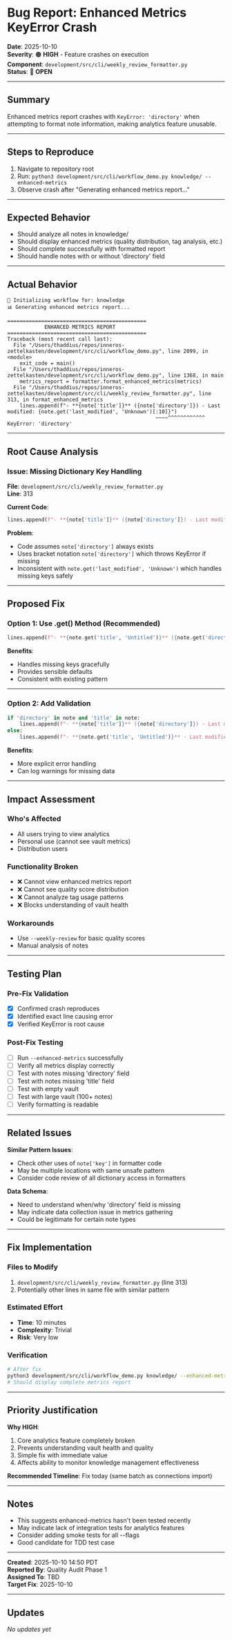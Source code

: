 # Bug Report: Enhanced Metrics KeyError Crash

**Date**: 2025-10-10  
**Severity**: 🟠 **HIGH** - Feature crashes on execution  
**Component**: `development/src/cli/weekly_review_formatter.py`  
**Status**: 🔄 **OPEN**

---

## Summary

Enhanced metrics report crashes with `KeyError: 'directory'` when attempting to format note information, making analytics feature unusable.

---

## Steps to Reproduce

1. Navigate to repository root
2. Run: `python3 development/src/cli/workflow_demo.py knowledge/ --enhanced-metrics`
3. Observe crash after "Generating enhanced metrics report..."

---

## Expected Behavior

- Should analyze all notes in knowledge/
- Should display enhanced metrics (quality distribution, tag analysis, etc.)
- Should complete successfully with formatted report
- Should handle notes with or without 'directory' field

---

## Actual Behavior

```
🔄 Initializing workflow for: knowledge
📊 Generating enhanced metrics report...

=============================================
            ENHANCED METRICS REPORT
=============================================
Traceback (most recent call last):
  File "/Users/thaddius/repos/inneros-zettelkasten/development/src/cli/workflow_demo.py", line 2099, in <module>
    exit_code = main()
  File "/Users/thaddius/repos/inneros-zettelkasten/development/src/cli/workflow_demo.py", line 1368, in main
    metrics_report = formatter.format_enhanced_metrics(metrics)
  File "/Users/thaddius/repos/inneros-zettelkasten/development/src/cli/weekly_review_formatter.py", line 313, in format_enhanced_metrics
    lines.append(f"- **{note['title']}** ({note['directory']}) - Last modified: {note.get('last_modified', 'Unknown')[:10]}")
                                                ~~~~^^^^^^^^^^^^
KeyError: 'directory'
```

---

## Root Cause Analysis

### **Issue**: Missing Dictionary Key Handling

**File**: `development/src/cli/weekly_review_formatter.py`  
**Line**: 313

**Current Code**:
```python
lines.append(f"- **{note['title']}** ({note['directory']}) - Last modified: {note.get('last_modified', 'Unknown')[:10]}")
```

**Problem**:
- Code assumes `note['directory']` always exists
- Uses bracket notation `note['directory']` which throws KeyError if missing
- Inconsistent with `note.get('last_modified', 'Unknown')` which handles missing keys safely

---

## Proposed Fix

### **Option 1: Use .get() Method** (Recommended)

```python
lines.append(f"- **{note.get('title', 'Untitled')}** ({note.get('directory', 'Unknown')}) - Last modified: {note.get('last_modified', 'Unknown')[:10]}")
```

**Benefits**:
- Handles missing keys gracefully
- Provides sensible defaults
- Consistent with existing pattern

---

### **Option 2: Add Validation**

```python
if 'directory' in note and 'title' in note:
    lines.append(f"- **{note['title']}** ({note['directory']}) - Last modified: {note.get('last_modified', 'Unknown')[:10]}")
else:
    lines.append(f"- **{note.get('title', 'Untitled')}** - Last modified: {note.get('last_modified', 'Unknown')[:10]}")
```

**Benefits**:
- More explicit error handling
- Can log warnings for missing data

---

## Impact Assessment

### **Who's Affected**
- All users trying to view analytics
- Personal use (cannot see vault metrics)
- Distribution users

### **Functionality Broken**
- ❌ Cannot view enhanced metrics report
- ❌ Cannot see quality score distribution
- ❌ Cannot analyze tag usage patterns
- ❌ Blocks understanding of vault health

### **Workarounds**
- Use `--weekly-review` for basic quality scores
- Manual analysis of notes

---

## Testing Plan

### **Pre-Fix Validation**
- [x] Confirmed crash reproduces
- [x] Identified exact line causing error
- [x] Verified KeyError is root cause

### **Post-Fix Testing**
- [ ] Run `--enhanced-metrics` successfully
- [ ] Verify all metrics display correctly
- [ ] Test with notes missing 'directory' field
- [ ] Test with notes missing 'title' field
- [ ] Test with empty vault
- [ ] Test with large vault (100+ notes)
- [ ] Verify formatting is readable

---

## Related Issues

**Similar Pattern Issues**:
- Check other uses of `note['key']` in formatter code
- May be multiple locations with same unsafe pattern
- Consider code review of all dictionary access in formatters

**Data Schema**:
- Need to understand when/why 'directory' field is missing
- May indicate data collection issue in metrics gathering
- Could be legitimate for certain note types

---

## Fix Implementation

### **Files to Modify**
1. `development/src/cli/weekly_review_formatter.py` (line 313)
2. Potentially other lines in same file with similar pattern

### **Estimated Effort**
- **Time**: 10 minutes
- **Complexity**: Trivial
- **Risk**: Very low

### **Verification**
```bash
# After fix
python3 development/src/cli/workflow_demo.py knowledge/ --enhanced-metrics
# Should display complete metrics report
```

---

## Priority Justification

**Why HIGH**:
1. Core analytics feature completely broken
2. Prevents understanding vault health and quality
3. Simple fix with immediate value
4. Affects ability to monitor knowledge management effectiveness

**Recommended Timeline**: Fix today (same batch as connections import)

---

## Notes

- This suggests enhanced-metrics hasn't been tested recently
- May indicate lack of integration tests for analytics features
- Consider adding smoke tests for all --flags
- Good candidate for TDD test case

---

**Created**: 2025-10-10 14:50 PDT  
**Reported By**: Quality Audit Phase 1  
**Assigned To**: TBD  
**Target Fix**: 2025-10-10

---

## Updates

_No updates yet_
